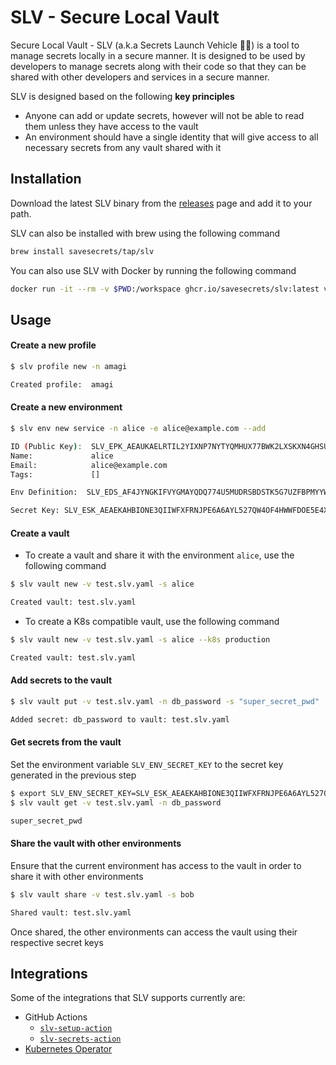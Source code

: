 # SLV - Secure Local Vault
Secure Local Vault - SLV (a.k.a Secrets Launch Vehicle 🔐🚀) is a tool to manage secrets locally in a secure manner. It is designed to be used by developers to manage secrets along with their code so that they can be shared with other developers and services in a secure manner.

SLV is designed based on the following **key principles**
 - Anyone can add or update secrets, however will not be able to read them unless they have access to the vault
 - An environment should have a single identity that will give access to all necessary secrets from any vault shared with it

## Installation
Download the latest SLV binary from the [releases](https://github.com/savesecrets/slv/releases/latest) page and add it to your path.

SLV can also be installed with brew using the following command
```zsh
brew install savesecrets/tap/slv
```
You can also use SLV with Docker by running the following command
```zsh
docker run -it --rm -v $PWD:/workspace ghcr.io/savesecrets/slv:latest version
```

## Usage

#### Create a new profile
```sh
$ slv profile new -n amagi

Created profile:  amagi
```

#### Create a new environment
```sh
$ slv env new service -n alice -e alice@example.com --add

ID (Public Key):  SLV_EPK_AEAUKAELRTIL2YIXNP7NYTYQMHUX77BWK2LXSKXN4GHSUECDNEJ7XFECLE
Name:             alice
Email:            alice@example.com
Tags:             []

Env Definition:  SLV_EDS_AF4JYNGKIFVYGMAYQDQ774U5MUDRSBDSTK5G7UZFBPMYYW5ECRETKSBAKFISVFOS75PKJ5HY6I7FPEHHSN3S3MY3KAUPSX4DSI2QSJQVJOIP7KUCY522DBJEUJLPLT3XLZUUFUT7CZZV2MRNLY77HMWC5RO6AF6RD6MHDBAIQQERMKAY55NAWELAGDHD766NLZGJRPD5NHD3BP3BKXN3J26FZ3V4GK6TF5AA7RYI4Q6K5LVTOPVINTQNHVIIBWZ5AAAP775I7Q3QS

Secret Key: SLV_ESK_AEAEKAHBIONE3QIIWFXFRNJPE6A6AYL527QW4OF4HWWFDOE5E4XR5LO2WI
```

#### Create a vault
- To create a vault and share it with the environment `alice`, use the following command
```sh
$ slv vault new -v test.slv.yaml -s alice

Created vault: test.slv.yaml
```
- To create a K8s compatible vault, use the following command
```sh
$ slv vault new -v test.slv.yaml -s alice --k8s production

Created vault: test.slv.yaml
```

#### Add secrets to the vault
```sh
$ slv vault put -v test.slv.yaml -n db_password -s "super_secret_pwd"

Added secret: db_password to vault: test.slv.yaml
```

#### Get secrets from the vault
Set the environment variable `SLV_ENV_SECRET_KEY` to the secret key generated in the previous step
```sh
$ export SLV_ENV_SECRET_KEY=SLV_ESK_AEAEKAHBIONE3QIIWFXFRNJPE6A6AYL527QW4OF4HWWFDOE5E4XR5LO2WI
$ slv vault get -v test.slv.yaml -n db_password

super_secret_pwd
```

#### Share the vault with other environments
Ensure that the current environment has access to the vault in order to share it with other environments
```sh
$ slv vault share -v test.slv.yaml -s bob

Shared vault: test.slv.yaml
```
Once shared, the other environments can access the vault using their respective secret keys

## Integrations
Some of the integrations that SLV supports currently are:
- GitHub Actions
    - [`slv-setup-action`](https://github.com/savesecrets/slv-setup-action)
    - [`slv-secrets-action`](https://github.com/savesecrets/slv-secrets-action)
- [Kubernetes Operator](/operator/README.md)